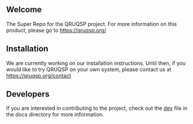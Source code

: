 Welcome
-------
The Super Repo for the QRUQSP project. For more information on this product, please go to https://qruqsp.org/


Installation
------------

We are currently working on our installation instructions. Until then, if you would like to try 
QRUQSP on your own system, please contact us at https://qruqsp.org/contact

Developers
----------

If you are interested in contributing to the project, check out the [dev](docs/dev.md) file in the docs directory for more information.


